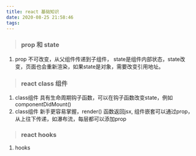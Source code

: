 ```yaml
---
title: react 基础知识
date: 2020-08-25 21:58:46
tags:
---
```


> ### prop 和 state
1. prop 不可改变，从父组件传递到子组件， state是组件内部状态，state改变，页面也会重新渲染，如果state是对象，需要改变引用地址。

> ### react class 组件  
1. class组件 具有生命周期钩子函数，可以在钩子函数改变state，例如componentDidMount()
2. class组件 新手更容易掌握，render() 函数返回jsx, 组件嵌套可以通过prop，从上往下传递，如瀑布流，每层都可以添加prop

>### react hooks
1. hooks 